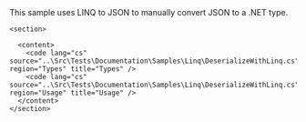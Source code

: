 <?xml version="1.0" encoding="utf-8"?>
<topic id="DeserializeWithLinq" revisionNumber="1">
  <developerConceptualDocument xmlns="http://ddue.schemas.microsoft.com/authoring/2003/5" xmlns:xlink="http://www.w3.org/1999/xlink">This sample uses LINQ to JSON to manually convert JSON to a .NET type.

    <section>

      <content>
        <code lang="cs" source="..\Src\Tests\Documentation\Samples\Linq\DeserializeWithLinq.cs" region="Types" title="Types" />
        <code lang="cs" source="..\Src\Tests\Documentation\Samples\Linq\DeserializeWithLinq.cs" region="Usage" title="Usage" />
      </content>
    </section>